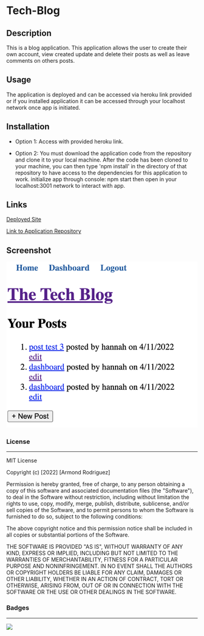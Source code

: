 # Tech-Blog

## Description

This is a blog application. This application allows the user to create their own account, view created update and delete their posts as well as leave comments on others posts.

## Usage

The application is deployed and can be accessed via heroku link provided or if you installed application it can be accessed through your localhost network once app is initiated.

## Installation

- Option 1:
  Access with provided heroku link.

- Option 2:
  You must download the application code from the repository and clone it to your local machine. After the code has been cloned to your machine, you can then type 'npm install' in the directory of that repository to have access to the dependencies for this application to work.
  initialize app through console: npm start then open in your localhost:3001 network to interact with app.

## Links

[Deployed Site](https://ancient-cliffs-83099.herokuapp.com/)

[Link to Application Repository](https://github.com/ArmondR/Tech-Blog)

## Screenshot

![application homepage](tech-blog-progress.png)

### License

---

MIT License

Copyright (c) [2022] [Armond Rodriguez]

Permission is hereby granted, free of charge, to any person obtaining a copy
of this software and associated documentation files (the "Software"), to deal
in the Software without restriction, including without limitation the rights
to use, copy, modify, merge, publish, distribute, sublicense, and/or sell
copies of the Software, and to permit persons to whom the Software is
furnished to do so, subject to the following conditions:

The above copyright notice and this permission notice shall be included in all
copies or substantial portions of the Software.

THE SOFTWARE IS PROVIDED "AS IS", WITHOUT WARRANTY OF ANY KIND, EXPRESS OR
IMPLIED, INCLUDING BUT NOT LIMITED TO THE WARRANTIES OF MERCHANTABILITY,
FITNESS FOR A PARTICULAR PURPOSE AND NONINFRINGEMENT. IN NO EVENT SHALL THE
AUTHORS OR COPYRIGHT HOLDERS BE LIABLE FOR ANY CLAIM, DAMAGES OR OTHER
LIABILITY, WHETHER IN AN ACTION OF CONTRACT, TORT OR OTHERWISE, ARISING FROM,
OUT OF OR IN CONNECTION WITH THE SOFTWARE OR THE USE OR OTHER DEALINGS IN THE
SOFTWARE.

### Badges

---

![](https://img.shields.io/badge/license-MIT-green)
